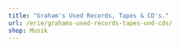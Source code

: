 ```yaml
---
title: "Graham's Used Records, Tapes & CD's."
url: /erie/grahams-used-records-tapes-und-cds/
shop: Musik
---
```

